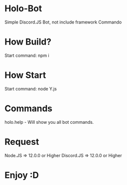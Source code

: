 # Holo-Bot
Simple Discord.JS Bot, not include framework Commando

# How Build?
Start command: npm i 

# How Start
Start command: node Y.js

# Commands
holo.help - Will show you all bot commands.

# Request
Node.JS => 12.0.0 or Higher
Discord.JS => 12.0.0 or Higher

# Enjoy :D

